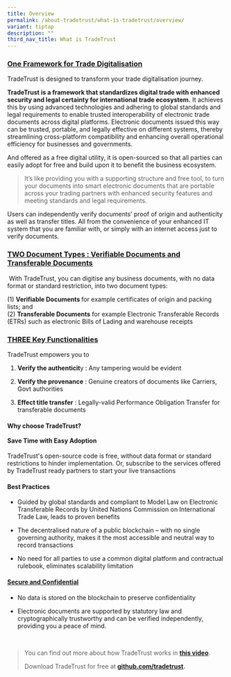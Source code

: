 ```yaml
---
title: Overview
permalink: /about-tradetrust/what-is-tradetrust/overview/
variant: tiptap
description: ""
third_nav_title: What is TradeTrust
---
```

<h3><strong><u>One Framework for Trade Digitalisation</u></strong></h3>
<p>TradeTrust is designed to transform your trade digitalisation journey.</p>
<p><strong>TradeTrust is a framework that standardizes digital trade with enhanced security and legal certainty for international trade ecosystem.</strong> It
achieves this by using advanced technologies and adhering to global standards
and legal requirements to enable trusted interoperability of electronic
trade documents across digital platforms. Electronic documents issued this
way can be trusted, portable, and legally effective on different systems,
thereby streamlining cross-platform compatibility and enhancing overall
operational efficiency for businesses and governments.</p>
<p>And offered as a free digital utility, it is open-sourced so that all
parties can easily adopt for free and build upon it to benefit the business
ecosystem.</p>
<blockquote>
<p>It’s like providing you with a supporting structure and free tool, to
turn your documents into smart electronic documents that are portable across
your trading partners with enhanced security features and meeting standards
and legal requirements.</p>
<p></p>
</blockquote>
<p>Users can independently verify documents’ proof of origin and authenticity
as well as transfer titles. All from the convenience of your enhanced IT
system that you are familiar with, or simply with an internet access just
to verify documents.</p>
<p></p>
<h3><strong><u>TWO Document Types : Verifiable Documents and Transferable Documents</u></strong></h3>
<p>&nbsp;With TradeTrust, you can digitise any business documents, with no
data format or standard restriction, into two document types:</p>
<p>(1)&nbsp;<strong>Verifiable Documents&nbsp;</strong>for example certificates
of origin and packing lists; and
<br>(2)&nbsp;<strong>Transferable Documents</strong>&nbsp;for example Electronic
Transferable Records (ETRs) such as electronic Bills of Lading and warehouse
receipts</p>
<h3><strong><u>THREE Key Functionalities</u></strong></h3>
<p>TradeTrust empowers you to</p>
<ol data-tight="true" class="tight">
<li>
<p><strong>Verify the authenticit</strong>y : Any tampering would be evident</p>
</li>
<li>
<p><strong>Verify the provenance</strong> : Genuine creators of documents
like Carriers, Govt authorities</p>
</li>
<li>
<p><strong>Effect title transfer</strong> : Legally-valid Performance Obligation
Transfer for transferable documents</p>
<p></p>
<p></p>
</li>
</ol>
<h4><strong>Why choose TradeTrust? </strong><br><br>Save Time with Easy Adoption</h4>
<p>TradeTrust's open-source code is free, without data format or standard
restrictions to hinder implementation. Or, subscribe to the services offered
by TradeTrust ready partners to start your live transactions</p>
<h4>Best Practices</h4>
<ul data-tight="true" class="tight">
<li>
<p>Guided by global standards and compliant to Model Law on Electronic Transferable
Records by United Nations Commission on International Trade Law, leads
to proven benefits</p>
</li>
<li>
<p>The decentralised nature of a public blockchain – with no single governing
authority, makes it the most accessible and neutral way to record transactions</p>
</li>
<li>
<p>No need for all parties to use a common digital platform and contractual
rulebook, eliminates scalability limitation</p>
<p></p>
</li>
</ul>
<h4><strong><u>Secure and Confidential</u></strong></h4>
<ul data-tight="true" class="tight">
<li>
<p>No data is stored on the blockchain to preserve confidentiality</p>
</li>
<li>
<p>Electronic documents are supported by statutory law and cryptographically
trustworthy and can be verified independently, providing you a peace of
mind.</p>
</li>
</ul>
<p>&nbsp;</p>
<blockquote>
<p>You can find out more about how TradeTrust works in <strong><a href="https://youtu.be/-YD21elPXxs" rel="noopener noreferrer nofollow" target="_blank">this video</a></strong>.
&nbsp;</p>
<p>Download TradeTrust for free at <strong><a href="www.github.com/tradetrust" rel="noopener noreferrer nofollow" target="_blank">github.com/tradetrust</a>.&nbsp;</strong>
</p>
<p></p>
<p></p>
</blockquote>
<p></p>